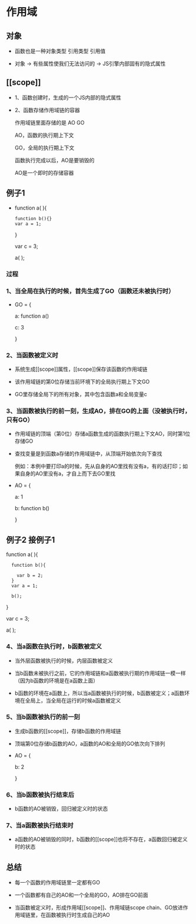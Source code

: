 # 作用域

## 对象

- 函数也是一种对象类型 引用类型 引用值

- 对象 -> 有些属性使我们无法访问的 -> JS引擎内部固有的隐式属性

## [[scope]]

- 1、函数创建时，生成的一个JS内部的隐式属性

- 2、函数存储作用域链的容器

  作用域链里面存储的是 AO GO

  AO，函数的执行期上下文

  GO，全局的执行期上下文

  函数执行完成以后，AO是要销毁的

  AO是一个即时的存储容器

## 例子1

- function a( ){

      function b(){}
      var a = 1; 
  }

  var c = 3;

  a( );

### 过程

### 1、当全局在执行的时候，首先生成了GO（函数还未被执行时）

- GO = {
  
  a: function a()

  c: 3

  }

### 2、当函数被定义时

- 系统生成[[scope]]属性，[[scope]]保存该函数的作用域链

- 该作用域链的第0位存储当前环境下的全局执行期上下文GO

- GO里存储全局下的所有对象，其中包含函数a和全局变量c

### 3、当函数被执行的前一刻，生成AO，排在GO的上面（没被执行时，只有GO）

- 作用域链的顶端（第0位）存储a函数生成的函数执行期上下文AO，同时第1位存储GO

- 查找变量是到函数a存储的作用域链中，从顶端开始依次向下查找

  例如：本例中要打印a的时候，先从自身的AO里找有没有a，有的话打印；如果自身的AO里没有a，才自上而下去GO里找

- AO = {
  
  a: 1

  b: function b()

  }

## 例子2 接例子1

function a( ){

      function b(){

        var b = 2;
      }
      var a = 1; 

      b();
  }

  var c = 3;

  a( );

### 4、当a函数在执行时，b函数被定义

- 当外层函数被执行的时候，内层函数被定义

- 当b函数未被执行之前，它的作用域链和a函数被执行期的作用域链一模一样（因为b函数的环境是在a函数上面）

- b函数的环境在a函数上，所以当a函数被执行的时候，b函数被定义；a函数环境在全局上，当全局在运行的时候a函数被定义

### 5、当b函数被执行的前一刻

- 生成b函数的[[scope]]，存储b函数的作用域链

- 顶端第0位存储b函数的AO，a函数的AO和全局的GO依次向下排列

- AO = {

  b: 2

  }

### 6、当b函数被执行结束后

- b函数的AO被销毁，回归被定义时的状态

### 7、当a函数被执行结束时

- a函数的AO被销毁的同时，b函数的[[scope]]也将不存在，a函数回归被定义时的状态

## 总结

- 每一个函数的作用域链里一定都有GO

- 一个函数都有自己的AO和一个全局的GO，AO排在GO前面

- 当函数被定义时，形成作用域[[scope]]、作用域链scope chain、GO放进作用域链里，在函数被执行时生成自己的AO

